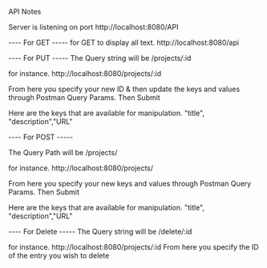 API Notes

Server is listening on port http://localhost:8080/API


---- For GET -----
for GET to display all text. 
http://localhost:8080/api


---- For PUT -----
The Query string will be /projects/:id

for instance. http://localhost:8080/projects/:id

From here you specify your new ID & then update the keys and values through Postman Query Params.
Then Submit 

Here are the keys that are available for manipulation.
"title", "description","URL"


---- For POST -----

The Query Path will be /projects/

for instance. http://localhost:8080/projects/

From here you specify your new keys and values through Postman Query Params. 
Then Submit 

Here are the keys that are available for manipulation.
"title", "description","URL"


---- For Delete -----
The Query string will be /delete/:id

for instance. http://localhost:8080/projects/:id
From here you specify the ID of the entry you wish to delete